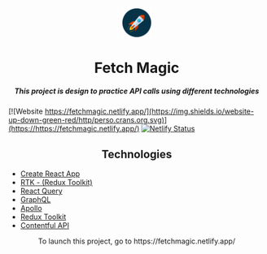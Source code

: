 <div align="center">
<img width="60px" src="./public/rocket.png"></img>
</div>

<h1 align="center">Fetch Magic</h1>
<h5 align="center">This project is design to practice API calls using different technologies</h5>

[![Website https://fetchmagic.netlify.app/](https://img.shields.io/website-up-down-green-red/http/perso.crans.org.svg)](https://https://fetchmagic.netlify.app/)
[![Netlify Status](https://api.netlify.com/api/v1/badges/9b292f9b-6a79-4ecb-a327-900f7a058fe0/deploy-status)](https://app.netlify.com/sites/fetchmagic/deploys)

<h2 align="center">Technologies</h2>

- [Create React App](https://create-react-app.dev/)
- [RTK - (Redux Toolkit)](https://redux-toolkit.js.org/rtk-query/overview)
- [React Query](https://react-query.tanstack.com/)
- [GraphQL](https://graphql.org/)
- [Apollo](https://www.apollographql.com/docs/react/)
- [Redux Toolkit](https://redux-toolkit.js.org/)
- [Contentful API](https://www.contentful.com/)

<p align="center">To launch this project, go to https://fetchmagic.netlify.app/</p>
